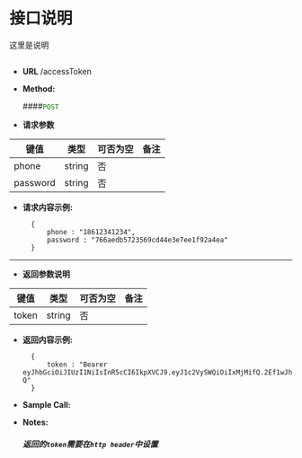 # 接口说明

这里是说明

## 


* **URL**
        /accessToken

* **Method:**
  
  ####<font color=green>`POST`</font>
  
*  **请求参数**

**键值** | **类型** | **可否为空** | **备注**
---------|----------|--------------|---------
phone|string|否|
password|string|否|

* **请求内容示例:**


        { 
            phone : "18612341234",
            password : "766aedb5723569cd44e3e7ee1f92a4ea"
        }
--- 
*  **返回参数说明**

**键值** | **类型** | **可否为空** | **备注**
---------|----------|--------------|---------
token    |string |否 |



* **返回内容示例:**


        { 
            token : "Bearer eyJhbGciOiJIUzI1NiIsInR5cCI6IkpXVCJ9.eyJ1c2VySWQiOiIxMjMifQ.2Ef1wJhuwcReKsBsJ5Row4qVILE9H4sG0dY9YOiVF-Q" 
        }



* **Sample Call:**


* **Notes:**

  ##### 返回的`token`需要在`http header`中设置